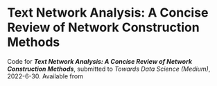 # Text Network Analysis: A Concise Review of Network Construction Methods

Code for ***Text Network Analysis: A Concise Review of Network Construction Methods***, submitted to *Towards Data Science (Medium)*, 2022-6-30.
Available from
